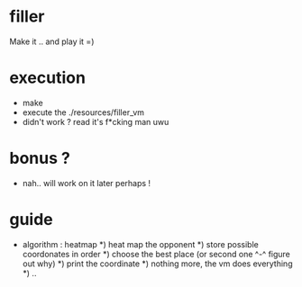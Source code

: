 # filler
Make it .. and play it =)

# execution
- make 
- execute the ./resources/filler_vm 
- didn't work ? read it's f*cking man uwu

# bonus ?
- nah.. will work on it later perhaps !

# guide 
- algorithm : heatmap
  *) heat map the opponent
  *) store possible coordonates in order
  *) choose the best place (or second one ^-^ figure out why)
  *) print the coordinate
  *) nothing more, the vm does everything
  *) .. 
  
